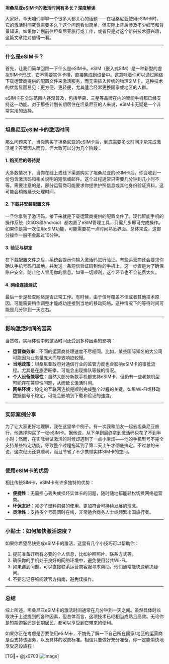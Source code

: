 **坦桑尼亚eSIM卡的激活时间有多长？深度解读**

大家好，今天咱们聊聊一个很多人都关心的话题——在坦桑尼亚使用eSIM卡时，它的激活时间究竟需要多久？这个问题看似简单，但实际上背后涉及不少细节和背景知识。如果你计划前往坦桑尼亚旅行或工作，或者只是对这个新兴技术感兴趣，这篇文章绝对值得一看。

---

### 什么是eSIM卡？

首先，让我们简单回顾一下什么是eSIM卡。eSIM（嵌入式SIM）是一种新型的虚拟SIM卡形式，它不需要实体卡槽，直接集成到设备中。这意味着你可以通过网络下载运营商提供的配置文件来激活服务，而无需插入传统的物理SIM卡。这种技术的优势显而易见：更方便、更轻便，尤其适合经常更换国家或地区的人群。

eSIM卡在全球范围内逐渐普及，包括苹果、三星等品牌在内的智能手机都已经支持这一功能。对于那些计划长期居住在坦桑尼亚的人来说，eSIM卡无疑是一个非常实用的选择。

---

### 坦桑尼亚eSIM卡的激活时间

那么问题来了，当你购买了坦桑尼亚的eSIM卡后，到底需要多长时间才能完成激活呢？答案因人而异，但大致可以分为几个阶段：

#### **1. 购买后的等待期**
大多数情况下，当你在线上或线下渠道购买了坦桑尼亚的eSIM卡后，你会收到一份包含激活码和相关说明的短信或邮件。这个过程通常只需要几分钟到几小时不等。需要注意的是，部分运营商可能要求你提供护照信息或其他身份验证资料，这可能会稍微延长处理时间。

#### **2. 下载并安装配置文件**
一旦你拿到了激活码，接下来就是下载运营商提供的配置文件了。现代智能手机的操作系统（如iOS和Android）都内置了eSIM管理工具，只需几步即可完成操作。如果你是第一次使用eSIM功能，可能需要花一点时间熟悉界面。总体来说，这部分操作一般不会超过10分钟。

#### **3. 验证与绑定**
在下载配置文件之后，系统会提示你输入激活码进行验证。有些运营商还会要求你确认手机号码归属地，并发送一条短信验证码到你的手机上。这一步骤是为了确保账户安全，防止他人冒用你的信息。如果一切顺利，这个环节也不会花费太久。

#### **4. 网络连接测试**
最后一步是检查网络是否正常工作。有时候，由于信号覆盖不佳或者其他技术原因，可能需要稍作调整才能成功连接到当地的移动网络。这种情况下的等待时间可能是几分钟到一天左右。

---

### 影响激活时间的因素

当然啦，实际体验中的激活时间还受到多种因素的影响：

- **运营商效率**：不同的运营商处理速度不尽相同。比如，某些国际知名的大公司可能因为业务量庞大而导致响应较慢。
- **当地政策**：坦桑尼亚政府对通信行业的监管力度也会影响eSIM卡的审批流程。尤其是在旅游旺季，可能会出现排队等候的情况。
- **个人设备兼容性**：虽然大部分新款手机都支持eSIM卡，但仍有一些老款机型可能存在兼容性问题，从而延长激活时间。
- **网络环境**：稳定的互联网连接是顺利完成整个过程的关键。如果Wi-Fi或移动数据信号不稳定，可能会影响到下载和验证的速度。

---

### 实际案例分享

为了让大家更好地理解，我在这里举个例子。有一次我和朋友一起去坦桑尼亚旅行，他选择购买了一张eSIM卡。据他说，从下单到最终拿到激活码只花了不到半小时；然而，在实际尝试激活的时候却遇到了一点小麻烦——他的手机型号不完全支持某些特定功能，导致整个过程拖延到了第二天上午才彻底搞定。不过总的来说，这次经历还算顺利，而且节省了不少携带实体SIM卡的空间。

---

### 使用eSIM卡的优势

相比传统SIM卡，eSIM卡有许多独特的优势：

- **便捷性**：无需担心丢失或损坏实体卡的问题，随时随地都能轻松切换网络运营商。
- **环保友好**：减少了塑料包装的使用，更加符合可持续发展的理念。
- **灵活性**：支持多个号码同时在线，非常适合商务人士或频繁出国旅行者。

---

### 小贴士：如何加快激活速度？

如果你希望尽快完成eSIM卡的激活，这里有几个小技巧可以帮助你：

1. 提前准备好所有必要的个人信息，比如护照照片、联系方式等。
2. 确保你的手机处于良好的网络环境中，避免使用公共Wi-Fi。
3. 如果遇到问题，可以直接联系运营商客服寻求帮助，他们通常能快速解决疑问。
4. 不要忘记仔细阅读官方指南，避免误操作。

---

### 总结

综上所述，坦桑尼亚eSIM卡的激活时间通常在几分钟到一天之间。虽然具体时长取决于上述提到的各种因素，但总体而言，这项技术已经相当成熟且高效。无论你是短期游客还是长期居民，都可以享受到它带来的便利。

如果你正在考虑是否要使用eSIM卡，不妨先了解一下自己所在国家/地区的运营商是否支持该服务，以及具体的收费标准。相信只要做好充分准备，你一定能愉快地享受这段旅程！

[TG💪+ @jx0703 ![Image](https://github.com/user-attachments/assets/dbca1d08-cadb-493c-b0ec-ad6f7a83f270)]
